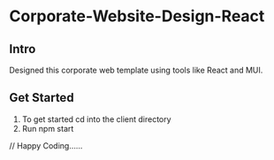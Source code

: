# Corporate-Website-Design-React

Intro
----------------------------------------------
Designed this corporate web template using tools like React and MUI.


Get Started
----------------------------------------------
1. To get started cd into the client directory
2. Run npm start


// Happy Coding......
